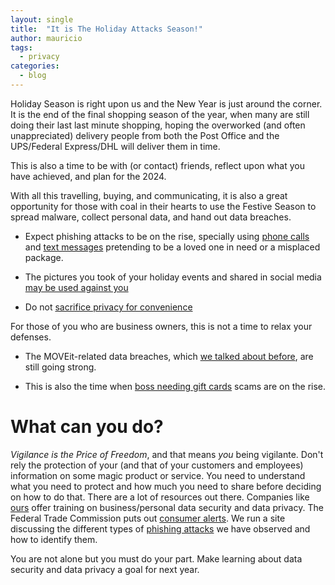 ```yaml
---
layout: single
title:  "It is The Holiday Attacks Season!"
author: mauricio
tags:
  - privacy
categories:
  - blog
---
```


Holiday Season is right upon us and the New Year is just around the corner. 
It is the end of the final shopping season of the year, when
many are still doing their last last minute shopping, hoping
the overworked (and often unappreciated)
delivery people from both the Post Office and the UPS/Federal
Express/DHL will deliver them in time.

This is also a time to be with (or contact) friends, reflect upon what you 
have achieved, and plan for the 2024.

With all this travelling, buying, and communicating, it is also a great
opportunity for those with coal in their hearts to use the Festive Season
to spread malware, collect personal data, and hand out data breaches.

- Expect phishing attacks to be on the rise, specially using 
[phone calls](https://phishphillet.com/blog/2023/10/20/talkie-phish.html)
and
[text messages](https://phishphillet.com/blog/2023/12/08/swiss-phish-message.html)
pretending to be a loved one in need or a misplaced package.

- The pictures you took of your holiday events and shared in social media
[may be used against you](https://privacycrashes.privacytestdriver.com/blog/2023/07/31/a-picture-is-worth.html)

- Do not 
[sacrifice privacy for convenience](https://privacycrashes.privacytestdriver.com/blog/2023/03/27/panera-palm-scanning.html)

For those of you who are business owners, this is not a time to relax your
defenses.

- The MOVEit-related data breaches, which 
[we talked about before](https://privacycrashes.privacytestdriver.com/blog/2023/09/30/moveit-breach.html),
are still going strong.

- This is also the time when
[boss needing gift cards](https://consumer.ftc.gov/consumer-alerts/2021/09/your-boss-isnt-emailing-you-about-gift-card)
scams are on the rise. 

# What can you do?

*Vigilance is the Price of Freedom*, and that means *you* being vigilante.
Don't rely the protection of your (and that of your customers and employees) 
information on some magic product or service.
You need to understand what you need to protect and how much you need to share
before deciding on how to do that.
There are a lot of resources out there.
Companies like 
[ours](https://privacytestdriver.com/)
offer training on business/personal
data security and data privacy.
The Federal Trade Commission puts out 
[consumer alerts](https://consumer.ftc.gov/consumer-alerts).
We run a site discussing the different types of 
[phishing attacks](https://phishphillet.com/) we have observed and how to
identify them.  

You are not alone but you must do your part.
Make learning about data security and data privacy a goal for next year.
